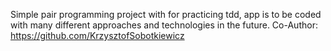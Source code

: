 Simple pair programming project with  for practicing tdd, app is to be coded with many different approaches and technologies in the future. 
Co-Author: https://github.com/KrzysztofSobotkiewicz
